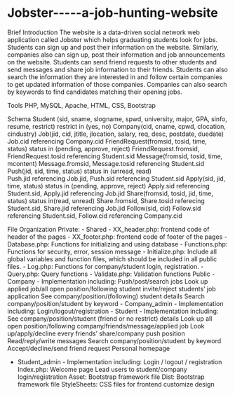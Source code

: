 # Jobster-----a-job-hunting-website

Brief Introduction
The website is a data-driven social network web application called Jobster which helps graduating students look for jobs.
Students can sign up and post their information on the website. Similarly, companies also can sign up, post their information and job announcements on the website. Students can send friend requests to other students and send messages and share job information to their friends. Students can also search the information they are interested in and follow certain companies to get updated information of those companies. Companies can also search by keywords to find candidates matching their opening jobs.

Tools
PHP, MySQL, Apache, HTML, CSS, Bootstrap

Schema
Student (sid, sname, slogname, spwd, university, major, GPA, sinfo, resume, restrict) restrict in (yes, no)
Company(cid, cname, cpwd, clocation, cindustry)
Job(jid, cid, jtitle, jlocation, salary, req, desc, postdate, duedate)
Job.cid referencing Company.cid
FriendRequest(fromsid, tosid, time, status)
status in (pending, approve, reject)
FriendRequest.fromsid, FriendRequest.tosid referencing Student.sid
Message(fromsid, tosid, time, mcontent) Message.fromsid, Message.tosid referencing Student.sid
Push(jid, sid, time, status) status in (unread, read)            
Push.jid referencing Job.jid, Push.sid referencing Student.sid
Apply(sid, jid, time, status)
status in (pending, approve, reject)
Apply.sid referencing Student.sid, Apply.jid referencing Job.jid
Share(fromsid, tosid, jid, time, status)
status in(read, unread)
Share.fromsid, Share.tosid referecing Student.sid, Share.jid referencing Job.jid
Follow(sid, cid)
Follow.sid referencing Student.sid, Follow.cid referencing Company.cid

File Organization
Private:
    - Shared
        -   XX_header.php: frontend code of header of the pages
        -   XX_footer.php: frontend code of footer of the pages
    - Database.php: Functions for initializing and using database
    - Functions.php: Functions for security, error, session message
    - Initialize.php: Include all global variables and function files, which should be included in
    all public files.
    - Log.php: Functions for company/student login, registration.
    - Query.php: Query functions
    - Validate.php: Validation functions
Public
    - Company
        -   Implementation including:
            Push/post/search jobs
            Look up applied job/all open position/following student invite/reject students’ job application
            See company/position/(following) student details Search company/position/student by keyword
    - Company_admin
        - Implementation including:
        Login/logout/registration 
    - Student
        -   Implementation including:
            See company/position/student (friend or no restrict) details
            Look up all open position/following company/friends/message/applied job Look up/apply/decline every friends’ 
            share/company push position Read/reply/write messages
            Search company/position/student by keyword
            Accept/decline/send friend request
            Personal homepage
- Student_admin
        -   Implementation including:
            Login / logout / registration
Index.php:
    Welcome page
    Lead users to student/company login/registration
Asset:
    Bootstrap framework file
Dist:
    Bootstrap framework file
StyleSheets:
    CSS files for frontend customize design

